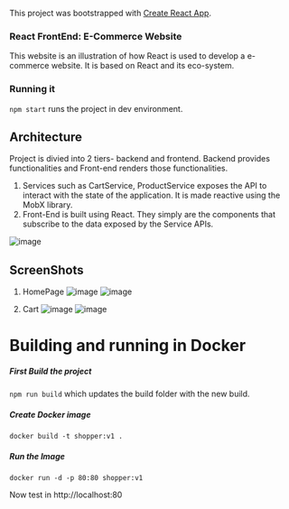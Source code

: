 This project was bootstrapped with [Create React App](https://github.com/facebook/create-react-app).

### React FrontEnd: E-Commerce Website 
This website is an illustration of how React is used to develop a e-commerce website. It is based on React and its eco-system. 

### Running it
`npm start` runs the project in dev environment. 


## Architecture 
Project is divied into 2 tiers- backend and frontend. Backend provides functionalities and Front-end renders those functionalities. 

1. Services such as CartService, ProductService exposes the API to interact with the state of the application. It is made reactive using the MobX library. 
2. Front-End is built using React. They simply are the components that subscribe to the data exposed by the Service APIs. 

![image](https://user-images.githubusercontent.com/8319308/55294939-c208b200-53d5-11e9-9295-12bbc2e83c15.png)



## ScreenShots
1. HomePage 
![image](https://user-images.githubusercontent.com/8319308/55294693-178f8f80-53d3-11e9-92ba-fdb18a0a7672.png)
![image](https://user-images.githubusercontent.com/8319308/55294779-0dba5c00-53d4-11e9-85cb-209fe7cdc6ec.png)

2. Cart 
![image](https://user-images.githubusercontent.com/8319308/55294766-e5326200-53d3-11e9-82af-fffd20c2b785.png)
![image](https://user-images.githubusercontent.com/8319308/55294804-4fe39d80-53d4-11e9-8975-cf5ca44946f7.png)



# Building and running in Docker 
##### First Build the project 
`npm run build` 
which updates the build folder with the new build. 

##### Create Docker image 
`docker build -t shopper:v1 .`

##### Run the Image 
`docker run -d -p 80:80 shopper:v1`

Now test in http://localhost:80 